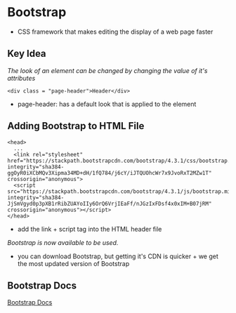 # Bootstrap
- CSS framework that makes editing the display of a web page faster  

## Key Idea
*The look of an element can be changed by changing the value of it's attributes*  
```
<div class = "page-header">Header</div>
```
- page-header: has a default look that is applied to the element  

## Adding Bootstrap to HTML File
```
<head>
  ...
  <link rel="stylesheet" href="https://stackpath.bootstrapcdn.com/bootstrap/4.3.1/css/bootstrap.min.css" integrity="sha384-ggOyR0iXCbMQv3Xipma34MD+dH/1fQ784/j6cY/iJTQUOhcWr7x9JvoRxT2MZw1T" crossorigin="anonymous">
  <script src="https://stackpath.bootstrapcdn.com/bootstrap/4.3.1/js/bootstrap.min.js" integrity="sha384-JjSmVgyd0p3pXB1rRibZUAYoIIy6OrQ6VrjIEaFf/nJGzIxFDsf4x0xIM+B07jRM" crossorigin="anonymous"></script>
</head>
```
- add the link + script tag into the HTML header file  

*Bootstrap is now available to be used.*
- you can download Bootstrap, but getting it's CDN is quicker + we get the most updated version of Bootstrap  

## Bootstrap Docs
[Bootstrap Docs](https://getbootstrap.com/docs/5.0/getting-started/introduction/)
